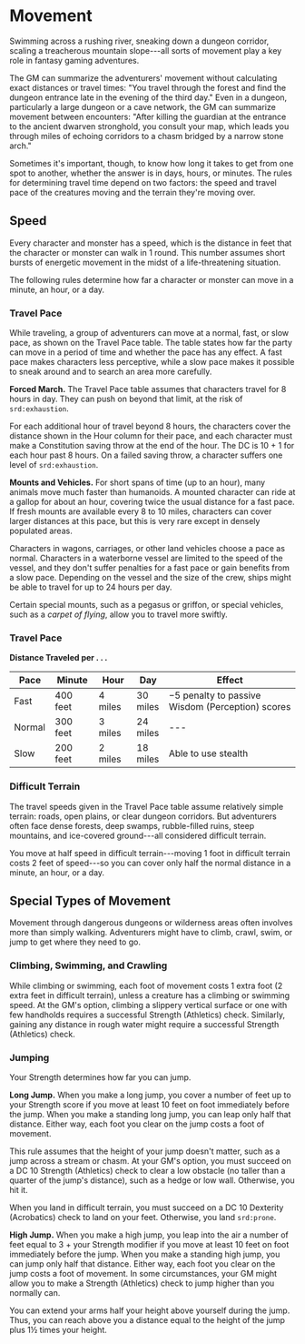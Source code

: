 # Movement

Swimming across a rushing river, sneaking down a dungeon corridor,
scaling a treacherous mountain slope---all sorts of movement play a key
role in fantasy gaming adventures.

The GM can summarize the adventurers' movement without calculating exact
distances or travel times: "You travel through the forest and find the
dungeon entrance late in the evening of the third day." Even in a
dungeon, particularly a large dungeon or a cave network, the GM can
summarize movement between encounters: "After killing the guardian at
the entrance to the ancient dwarven stronghold, you consult your map,
which leads you through miles of echoing corridors to a chasm bridged by
a narrow stone arch."

Sometimes it's important, though, to know how long it takes to get from
one spot to another, whether the answer is in days, hours, or minutes.
The rules for determining travel time depend on two factors: the speed
and travel pace of the creatures moving and the terrain they're moving
over.

## Speed

Every character and monster has a speed, which is the distance in feet
that the character or monster can walk in 1 round. This number assumes
short bursts of energetic movement in the midst of a life-threatening
situation.

The following rules determine how far a character or monster can move in
a minute, an hour, or a day.

### Travel Pace

While traveling, a group of adventurers can move at a normal, fast, or
slow pace, as shown on the Travel Pace table. The table states how far
the party can move in a period of time and whether the pace has any
effect. A fast pace makes characters less perceptive, while a slow pace
makes it possible to sneak around and to search an area more carefully.

**Forced March.** The Travel Pace table assumes that characters travel
for 8 hours in day. They can push on beyond that limit, at the risk of
`srd:exhaustion`.

For each additional hour of travel beyond 8 hours, the characters cover
the distance shown in the Hour column for their pace, and each character
must make a Constitution saving throw at the end of the hour. The DC is
10 + 1 for each hour past 8 hours. On a failed saving throw, a character
suffers one level of `srd:exhaustion`.

**Mounts and Vehicles.** For short spans of time (up to an hour), many
animals move much faster than humanoids. A mounted character can ride at
a gallop for about an hour, covering twice the usual distance for a fast
pace. If fresh mounts are available every 8 to 10 miles, characters can
cover larger distances at this pace, but this is very rare except in
densely populated areas.

Characters in wagons, carriages, or other land vehicles choose a pace as
normal. Characters in a waterborne vessel are limited to the speed of
the vessel, and they don't suffer penalties for a fast pace or gain
benefits from a slow pace. Depending on the vessel and the size of the
crew, ships might be able to travel for up to 24 hours per day.

Certain special mounts, such as a pegasus or griffon, or special
vehicles, such as a *carpet of flying*, allow you to travel more
swiftly.

### Travel Pace

**Distance Traveled per . . .**

<table>
<colgroup>
<col style="width: 13%" />
<col style="width: 15%" />
<col style="width: 13%" />
<col style="width: 11%" />
<col style="width: 45%" />
</colgroup>
<thead>
<tr class="header">
<th>Pace</th>
<th>Minute</th>
<th>Hour</th>
<th>Day</th>
<th>Effect</th>
</tr>
</thead>
<tbody>
<tr class="odd">
<td>Fast</td>
<td>400 feet</td>
<td>4 miles</td>
<td>30 miles</td>
<td>−5 penalty to passive Wisdom (Perception) scores</td>
</tr>
<tr class="even">
<td>Normal</td>
<td>300 feet</td>
<td>3 miles</td>
<td>24 miles</td>
<td>---</td>
</tr>
<tr class="odd">
<td>Slow</td>
<td>200 feet</td>
<td>2 miles</td>
<td>18 miles</td>
<td>Able to use stealth</td>
</tr>
</tbody>
</table>

### Difficult Terrain

The travel speeds given in the Travel Pace table assume relatively
simple terrain: roads, open plains, or clear dungeon corridors. But
adventurers often face dense forests, deep swamps, rubble-filled ruins,
steep mountains, and ice-covered ground---all considered difficult
terrain.

You move at half speed in difficult terrain---moving 1 foot in difficult
terrain costs 2 feet of speed---so you can cover only half the normal
distance in a minute, an hour, or a day.

## Special Types of Movement

Movement through dangerous dungeons or wilderness areas often involves
more than simply walking. Adventurers might have to climb, crawl, swim,
or jump to get where they need to go.

### Climbing, Swimming, and Crawling

While climbing or swimming, each foot of movement costs 1 extra foot (2
extra feet in difficult terrain), unless a creature has a climbing or
swimming speed. At the GM's option, climbing a slippery vertical surface
or one with few handholds requires a successful Strength (Athletics)
check. Similarly, gaining any distance in rough water might require a
successful Strength (Athletics) check.

### Jumping

Your Strength determines how far you can jump.

**Long Jump.** When you make a long jump, you cover a number of feet up
to your Strength score if you move at least 10 feet on foot immediately
before the jump. When you make a standing long jump, you can leap only
half that distance. Either way, each foot you clear on the jump costs a
foot of movement.

This rule assumes that the height of your jump doesn't matter, such as a
jump across a stream or chasm. At your GM's option, you must succeed on
a DC 10 Strength (Athletics) check to clear a low obstacle (no taller
than a quarter of the jump's distance), such as a hedge or low wall.
Otherwise, you hit it.

When you land in difficult terrain, you must succeed on a DC 10
Dexterity (Acrobatics) check to land on your feet. Otherwise, you land
`srd:prone`.

**High Jump.** When you make a high jump, you leap into the air a number
of feet equal to 3 + your Strength modifier if you move at least 10 feet
on foot immediately before the jump. When you make a standing high jump,
you can jump only half that distance. Either way, each foot you clear on
the jump costs a foot of movement. In some circumstances, your GM might
allow you to make a Strength (Athletics) check to jump higher than you
normally can.

You can extend your arms half your height above yourself during the
jump. Thus, you can reach above you a distance equal to the height of
the jump plus 1½ times your height.
